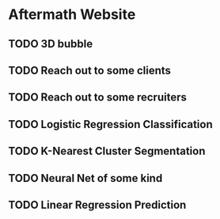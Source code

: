# Aftermath Website

## TODO 3D bubble 
## TODO Reach out to some clients 
## TODO Reach out to some recruiters 

## TODO Logistic Regression Classification 
## TODO K-Nearest Cluster Segmentation 

## TODO Neural Net of some kind 
## TODO Linear Regression Prediction 
